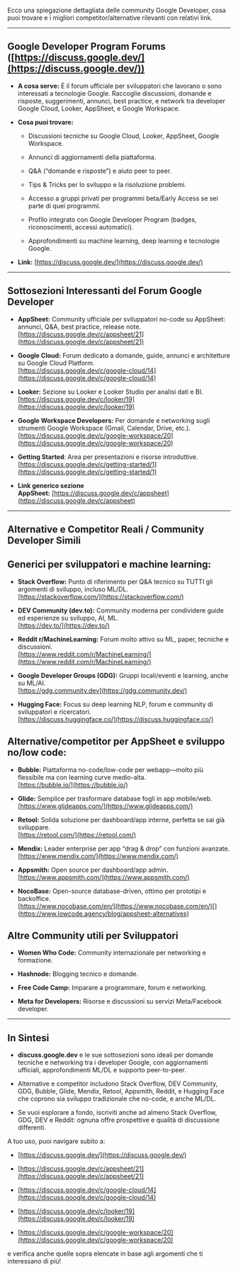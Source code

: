 Ecco una spiegazione dettagliata delle community Google Developer, cosa puoi trovare e i migliori competitor/alternative rilevanti con relativi link.

---

## Google Developer Program Forums ([https://discuss.google.dev/](https://discuss.google.dev/))

- **A cosa serve:** È il forum ufficiale per sviluppatori che lavorano o sono interessati a tecnologie Google. Raccoglie discussioni, domande e risposte, suggerimenti, annunci, best practice, e network tra developer Google Cloud, Looker, AppSheet, e Google Workspace.
    
- **Cosa puoi trovare:**
    
    - Discussioni tecniche su Google Cloud, Looker, AppSheet, Google Workspace.
        
    - Annunci di aggiornamenti della piattaforma.
        
    - Q&A (“domande e risposte”) e aiuto peer to peer.
        
    - Tips & Tricks per lo sviluppo e la risoluzione problemi.
        
    - Accesso a gruppi privati per programmi beta/Early Access se sei parte di quei programmi.
        
    - Profilo integrato con Google Developer Program (badges, riconoscimenti, accessi automatici).[](https://developers.google.com/profile/help/forums)
        
    - Approfondimenti su machine learning, deep learning e tecnologie Google.
        
- **Link:** [https://discuss.google.dev/](https://discuss.google.dev/)
    

---

## Sottosezioni Interessanti del Forum Google Developer

- **AppSheet:** Community ufficiale per sviluppatori no-code su AppSheet: annunci, Q&A, best practice, release note.  
    [https://discuss.google.dev/c/appsheet/21](https://discuss.google.dev/c/appsheet/21)
    
- **Google Cloud:** Forum dedicato a domande, guide, annunci e architetture su Google Cloud Platform.  
    [https://discuss.google.dev/c/google-cloud/14](https://discuss.google.dev/c/google-cloud/14)
    
- **Looker:** Sezione su Looker e Looker Studio per analisi dati e BI.  
    [https://discuss.google.dev/c/looker/19](https://discuss.google.dev/c/looker/19)
    
- **Google Workspace Developers:** Per domande e networking sugli strumenti Google Workspace (Gmail, Calendar, Drive, etc.).  
    [https://discuss.google.dev/c/google-workspace/20](https://discuss.google.dev/c/google-workspace/20)
    
- **Getting Started**: Area per presentazioni e risorse introduttive.  
    [https://discuss.google.dev/c/getting-started/1](https://discuss.google.dev/c/getting-started/1)
    
- **Link generico sezione AppSheet:** [https://discuss.google.dev/c/appsheet](https://discuss.google.dev/c/appsheet)
    

---

## Alternative e Competitor Reali / Community Developer Simili

## Generici per sviluppatori e machine learning:

- **Stack Overflow:** Punto di riferimento per Q&A tecnico su TUTTI gli argomenti di sviluppo, incluso ML/DL.  
    [https://stackoverflow.com/](https://stackoverflow.com/)
    
- **DEV Community (dev.to):** Community moderna per condividere guide ed esperienze su sviluppo, AI, ML.  
    [https://dev.to/](https://dev.to/)
    
- **Reddit r/MachineLearning:** Forum molto attivo su ML, paper, tecniche e discussioni.  
    [https://www.reddit.com/r/MachineLearning/](https://www.reddit.com/r/MachineLearning/)
    
- **Google Developer Groups (GDG):** Gruppi locali/eventi e learning, anche su ML/AI.  
    [https://gdg.community.dev](https://gdg.community.dev/)
    
- **Hugging Face:** Focus su deep learning NLP, forum e community di sviluppatori e ricercatori.  
    [https://discuss.huggingface.co/](https://discuss.huggingface.co/)
    

## Alternative/competitor per AppSheet e sviluppo no/low code:

- **Bubble:** Piattaforma no-code/low-code per webapp—molto più flessibile ma con learning curve medio-alta.  
    [https://bubble.io/](https://bubble.io/)
    
- **Glide:** Semplice per trasformare database fogli in app mobile/web.  
    [https://www.glideapps.com/](https://www.glideapps.com/)
    
- **Retool:** Solida soluzione per dashboard/app interne, perfetta se sai già sviluppare.  
    [https://retool.com/](https://retool.com/)
    
- **Mendix:** Leader enterprise per app “drag & drop” con funzioni avanzate.  
    [https://www.mendix.com/](https://www.mendix.com/)
    
- **Appsmith:** Open source per dashboard/app admin.  
    [https://www.appsmith.com/](https://www.appsmith.com/)
    
- **NocoBase:** Open-source database-driven, ottimo per prototipi e backoffice.  
    [https://www.nocobase.com/en/](https://www.nocobase.com/en/)[](https://www.lowcode.agency/blog/appsheet-alternatives)
    

## Altre Community utili per Sviluppatori

- **Women Who Code:** Community internazionale per networking e formazione.
    
- **Hashnode:** Blogging tecnico e domande.
    
- **Free Code Camp:** Imparare a programmare, forum e networking.
    
- **Meta for Developers:** Risorse e discussioni su servizi Meta/Facebook developer.[](https://ellow.io/15-best-communities-that-every-developer-should-join/)
    

---

## In Sintesi

- **discuss.google.dev** e le sue sottosezioni sono ideali per domande tecniche e networking tra i developer Google, con aggiornamenti ufficiali, approfondimenti ML/DL e supporto peer-to-peer.
    
- Alternative e competitor includono Stack Overflow, DEV Community, GDG, Bubble, Glide, Mendix, Retool, Appsmith, Reddit, e Hugging Face che coprono sia sviluppo tradizionale che no-code, e anche ML/DL.
    
- Se vuoi esplorare a fondo, iscriviti anche ad almeno Stack Overflow, GDG, DEV e Reddit: ognuna offre prospettive e qualità di discussione differenti.
    

A tuo uso, puoi navigare subito a:

- [https://discuss.google.dev/](https://discuss.google.dev/)
    
- [https://discuss.google.dev/c/appsheet/21](https://discuss.google.dev/c/appsheet/21)
    
- [https://discuss.google.dev/c/google-cloud/14](https://discuss.google.dev/c/google-cloud/14)
    
- [https://discuss.google.dev/c/looker/19](https://discuss.google.dev/c/looker/19)
    
- [https://discuss.google.dev/c/google-workspace/20](https://discuss.google.dev/c/google-workspace/20)
    

e verifica anche quelle sopra elencate in base agli argomenti che ti interessano di più!